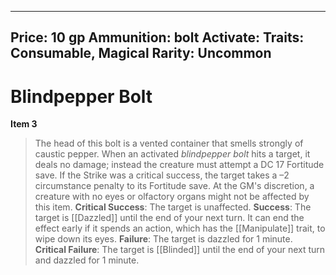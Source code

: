
---
Price: 10 gp
Ammunition: bolt
Activate: 
Traits: Consumable, Magical
Rarity: Uncommon
---

# Blindpepper Bolt

**Item 3**

> The head of this bolt is a vented container that smells strongly of caustic pepper. When an activated *blindpepper bolt* hits a target, it deals no damage; instead the creature must attempt a DC 17 Fortitude save. If the Strike was a critical success, the target takes a –2 circumstance penalty to its Fortitude save. At the GM's discretion, a creature with no eyes or olfactory organs might not be affected by this item.
**Critical Success**: The target is unaffected.
**Success**: The target is [[Dazzled]] until the end of your next turn. It can end the effect early if it spends an action, which has the [[Manipulate]] trait, to wipe down its eyes.
**Failure**: The target is dazzled for 1 minute.
**Critical Failure**: The target is [[Blinded]] until the end of your next turn and dazzled for 1 minute.
